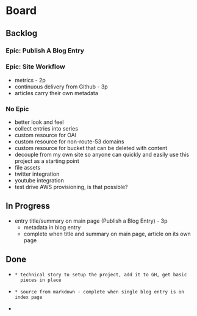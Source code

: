 # Board



## Backlog

### Epic: Publish A Blog Entry

### Epic: Site Workflow

* metrics - 2p
* continuous delivery from Github - 3p
* articles carry their own metadata

### No Epic

* better look and feel
* collect entries into series
* custom resource for OAI
* custom resource for non-route-53 domains
* custom resource for bucket that can be deleted with content
* decouple from my own site so anyone can quickly and easily use this
project as a starting point
* file assets
* twitter integration
* youtube integration
* test drive AWS provisioning, is that possible?

## In Progress

* entry title/summary on main page (Publish a Blog Entry) - 3p
  * metadata in blog entry
  * complete when title and summary on main page, article on its own page


## Done

* ~~~brand new web project runs locally (Publish a Blog Entry) - 1p~~~
  * technical story to setup the project, add it to GH, get basic
    pieces in place
* ~~~add an entry (Publish a Blog Entry)- 3p~~~
  * source from markdown - complete when single blog entry is on index page
* ~~~simple publishing to AWS (Publish a Blog Entry)- 2p~~~
